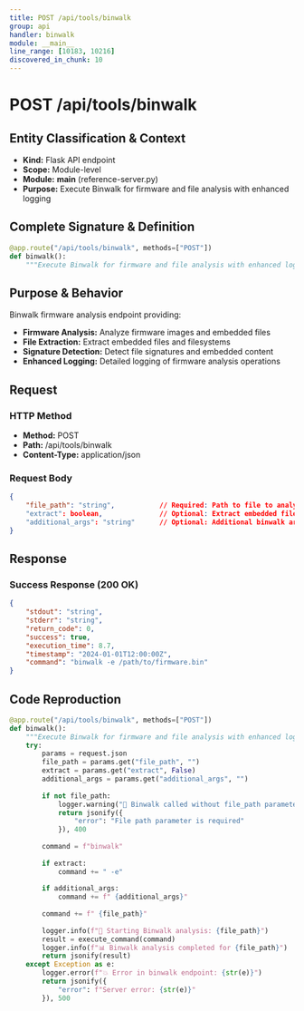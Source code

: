 ```yaml
---
title: POST /api/tools/binwalk
group: api
handler: binwalk
module: __main__
line_range: [10183, 10216]
discovered_in_chunk: 10
---
```


# POST /api/tools/binwalk

## Entity Classification & Context
- **Kind:** Flask API endpoint
- **Scope:** Module-level
- **Module:** __main__ (reference-server.py)
- **Purpose:** Execute Binwalk for firmware and file analysis with enhanced logging

## Complete Signature & Definition
```python
@app.route("/api/tools/binwalk", methods=["POST"])
def binwalk():
    """Execute Binwalk for firmware and file analysis with enhanced logging"""
```

## Purpose & Behavior
Binwalk firmware analysis endpoint providing:
- **Firmware Analysis:** Analyze firmware images and embedded files
- **File Extraction:** Extract embedded files and filesystems
- **Signature Detection:** Detect file signatures and embedded content
- **Enhanced Logging:** Detailed logging of firmware analysis operations

## Request

### HTTP Method
- **Method:** POST
- **Path:** /api/tools/binwalk
- **Content-Type:** application/json

### Request Body
```json
{
    "file_path": "string",           // Required: Path to file to analyze
    "extract": boolean,              // Optional: Extract embedded files (default: false)
    "additional_args": "string"      // Optional: Additional binwalk arguments
}
```

## Response

### Success Response (200 OK)
```json
{
    "stdout": "string",
    "stderr": "string",
    "return_code": 0,
    "success": true,
    "execution_time": 8.7,
    "timestamp": "2024-01-01T12:00:00Z",
    "command": "binwalk -e /path/to/firmware.bin"
}
```

## Code Reproduction
```python
@app.route("/api/tools/binwalk", methods=["POST"])
def binwalk():
    """Execute Binwalk for firmware and file analysis with enhanced logging"""
    try:
        params = request.json
        file_path = params.get("file_path", "")
        extract = params.get("extract", False)
        additional_args = params.get("additional_args", "")
        
        if not file_path:
            logger.warning("🔧 Binwalk called without file_path parameter")
            return jsonify({
                "error": "File path parameter is required"
            }), 400
        
        command = f"binwalk"
        
        if extract:
            command += " -e"
            
        if additional_args:
            command += f" {additional_args}"
            
        command += f" {file_path}"
        
        logger.info(f"🔧 Starting Binwalk analysis: {file_path}")
        result = execute_command(command)
        logger.info(f"📊 Binwalk analysis completed for {file_path}")
        return jsonify(result)
    except Exception as e:
        logger.error(f"💥 Error in binwalk endpoint: {str(e)}")
        return jsonify({
            "error": f"Server error: {str(e)}"
        }), 500
```
